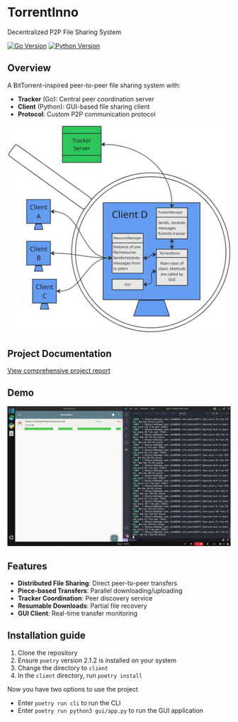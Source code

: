 # TorrentInno 
Decentralized P2P File Sharing System
> 
[![Go Version](https://img.shields.io/badge/go-1.20%2B-blue)](https://golang.org/)
[![Python Version](https://img.shields.io/badge/python-3.10%2B-blue)](https://python.org)

## Overview
A BitTorrent-inspired peer-to-peer file sharing system with:
- **Tracker** (Go): Central peer coordination server
- **Client** (Python): GUI-based file sharing client
- **Protocol**: Custom P2P communication protocol

[![System Architecture](specs/schema.jpg)](specs/schema.jpg)

## Project Documentation
[View comprehensive project report](specs/TorrentInno.pdf)

## Demo
[![Demo](specs/Screenshot.png)](specs/Demo.mp4)

## Features
- **Distributed File Sharing**: Direct peer-to-peer transfers
- **Piece-based Transfers**: Parallel downloading/uploading
- **Tracker Coordination**: Peer discovery service
- **Resumable Downloads**: Partial file recovery
- **GUI Client**: Real-time transfer monitoring

## Installation guide
1) Clone the repository
2) Ensure `poetry` version 2.1.2 is installed on your system
3) Change the directory to `client`
4) In the `client` directory, run `poetry install`

Now you have two options to use the project
- Enter `poetry run cli` to run the CLI
- Enter `poetry run python3 gui/app.py` to run the GUI application
